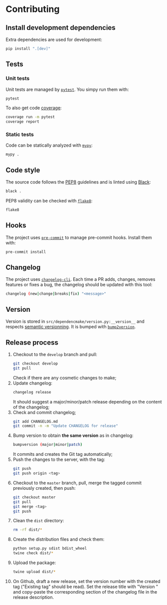 # Contributing

## Install development dependencies

Extra dependencies are used for development:

```sh
pip install ".[dev]"
```

## Tests

### Unit tests

Unit tests are managed by [`pytest`](https://docs.pytest.org/en/stable/).
You simpy run them with:

```sh
pytest
```

To also get code [coverage](https://coverage.readthedocs.io/en/stable/):

```sh
coverage run -m pytest
coverage report
```

### Static tests

Code can be statically analyzed with [`mypy`](http://mypy-lang.org/):

```sh
mypy .
```

## Code style

The source code follows the [PEP8](https://www.python.org/dev/peps/pep-0008/) guidelines and is linted using [Black](https://black.readthedocs.io/en/stable/):

```sh
black .
```

PEP8 validity can be checked with [`flake8`](https://flake8.pycqa.org/en/latest/):

```sh
flake8
```

## Hooks

The project uses [`pre-commit`](https://pre-commit.com/) to manage pre-commit hooks.
Install them with:

```sh
pre-commit install
```

## Changelog

The project uses [`changelog-cli`](https://github.com/mc706/changelog-cli).
Each time a PR adds, changes, removes features or fixes a bug, the changelog should be updated with this tool:

```sh
changelog (new|change|breaks|fix) "<message>"
```

## Version

Version is stored in `src/dependencmake/version.py:__version__` and respects [semantic versionning](https://semver.org).
It is bumped with [`bump2version`](https://github.com/c4urself/bump2version).

## Release process

1. Checkout to the `develop` branch and pull:
   ```sh
   git checkout develop
   git pull
   ```
   Check if there are any cosmetic changes to make;
2. Update changelog:
   ```sh
   changelog release
   ```
   It should suggest a major/minor/patch release depending on the content of the changelog;
3. Check and commit changelog;
   ```sh
   git add CHANGELOG.md
   git commit -n -m "Update CHANGELOG for release"
   ```
4. Bump version to obtain **the same version** as in changelog:
   ```sh
   bumpversion (major|minor|patch)
   ```
   It commits and creates the Git tag automatically;
5. Push the changes to the server, with the tag:
   ```sh
   git push
   git push origin <tag>
   ```
6. Checkout to the `master` branch, pull, merge the tagged commit previously created, then push:
   ```sh
   git checkout master
   git pull
   git merge <tag>
   git push
   ```
7. Clean the `dist` directory:
   ```sh
   rm -rf dist/*
   ```
8. Create the distribution files and check them:
   ```sh
   python setup.py sdist bdist_wheel
   twine check dist/*
   ```
9. Upload the package:
   ```sh
   twine upload dist/*
   ```
10. On Github, draft a new release, set the version number with the created tag ("Existing tag" should be read).
    Set the release title with "Version <tag>" and copy-paste the corresponding section of the changelog file in the release description.

